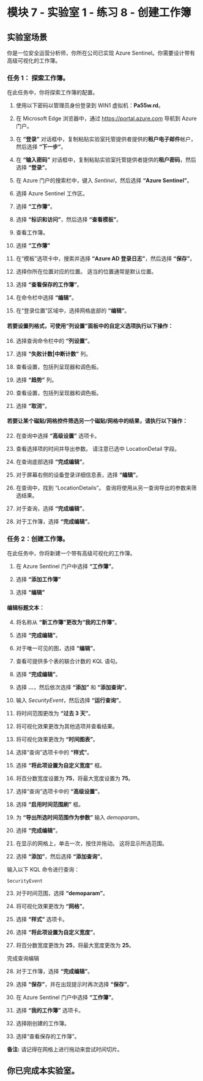 ﻿# 模块 7 - 实验室 1 - 练习 8 - 创建工作簿

## 实验室场景

你是一位安全运营分析师，你所在公司已实现 Azure Sentinel。你需要设计带有高级可视化的工作簿。

### 任务 1： 探索工作簿。

在此任务中，你将探索工作簿的配置。

1. 使用以下密码以管理员身份登录到 WIN1 虚拟机：**Pa55w.rd**。  

2. 在 Microsoft Edge 浏览器中，通过 https://portal.azure.com 导航到 Azure 门户。

3. 在 **“登录”** 对话框中，复制粘贴实验室托管提供者提供的**租户电子邮件**帐户，然后选择 **“下一步”**。

4. 在 **“输入密码”** 对话框中，复制粘贴实验室托管提供者提供的**租户密码**，然后选择 **“登录”**。

5. 在 Azure 门户的搜索栏中，键入 *Sentinel*，然后选择 **“Azure Sentinel”**。

6. 选择 Azure Sentinel 工作区。

7. 选择 **“工作簿”**。

8. 选择 **“标识和访问”**，然后选择 **“查看模板”**。

9. 查看工作簿。

10. 选择 **“工作簿”** 

11. 在“模板”选项卡中，搜索并选择 **“Azure AD 登录日志”**，然后选择 **“保存”**。 

12. 选择你所在位置对应的位置。  适当的位置通常是默认位置。

13. 选择 **“查看保存的工作簿”**。

14. 在命令栏中选择 **“编辑”**。

15. 在“登录位置”区域中，选择网格底部的 **“编辑”**。

#### 若要设置列格式，可使用“列设置”面板中的自定义选项执行以下操作：

16. 选择查询命令栏中的 **“列设置”**。

17. 选择 **“失败计数|中断计数”** 列。

18. 查看设置，包括列呈现器和调色板。

19. 选择 **“趋势”** 列。

20. 查看设置，包括列呈现器和调色板。

21. 选择 **“取消”**。

#### 若要让某个磁贴/网格控件筛选另一个磁贴/网格中的结果，请执行以下操作：

22. 在查询中选择 **“高级设置”** 选项卡。

23. 查看选择项的时间并导出参数。  请注意已选中 LocationDetail 字段。

24. 在查询底部选择 **“完成编辑”**。

25. 对于屏幕右侧的设备登录详细信息表，选择 **“编辑”**。  

26. 在查询中，找到 “LocationDetails”。  查询将使用从另一查询导出的参数来筛选结果。

27. 对于查询，选择 **“完成编辑”**。

28. 对于工作簿，选择 **“完成编辑”**。

### 任务 2：创建工作簿。

在此任务中，你将新建一个带有高级可视化的工作簿。

1. 在 Azure Sentinel 门户中选择 **“工作簿”**。

2. 选择 **“添加工作簿”**

3. 选择 **“编辑”**

#### 编辑标题文本：

4. 将名称从 **“新工作簿”更改为“我的工作簿”**。

5. 选择 **“完成编辑”**。

6. 对于唯一可见的图，选择 **“编辑”**。

7. 查看可提供多个表的联合计数的 KQL 语句。

8. 选择 **“完成编辑”**。

9. 选择 **...**，然后依次选择 **“添加”** 和 **“添加查询”**。

10. 输入 *SecurityEvent*，然后选择 **“运行查询”**。

11. 将时间范围更改为 **“过去 3 天”**。

12. 将可视化效果更改为其他选项并查看结果。

13. 将可视化效果更改为 **“时间图表”**。

14. 选择“查询”选项卡中的 **“样式”**。

15. 选择 **“将此项设置为自定义宽度”** 框。

16. 将百分数宽度设置为 **75**，将最大宽度设置为 **75**。

17. 选择“查询”选项卡中的 **“高级设置”**。

18. 选择 **“启用时间范围刷”** 框。 

19. 为 **“导出所选时间范围作为参数”** 输入 *demoparam*。

20. 选择 **“完成编辑”**。

21. 在显示的网格上，单击一次，按住并拖动。  这将显示所选范围。

22. 选择 **“添加”**，然后选择 **“添加查询”**。

输入以下 KQL 命令进行查询：

```
SecurityEvent
```

23. 对于时间范围，选择 **“demoparam”**。

24. 将可视化效果更改为 **“网格”**。

25. 选择 **“样式”** 选项卡。

26. 选择 **“将此项设置为自定义宽度”**。

27. 将百分数宽度更改为 **25**，将最大宽度更改为 **25**。

完成查询编辑

28. 对于工作簿，选择 **“完成编辑”**。

29. 选择 **“保存”**，并在出现提示时再次选择 **“保存”**。

30. 在 Azure Sentinel 门户中选择 **“工作簿”**。

31. 选择 **“我的工作簿”** 选项卡。

32. 选择刚创建的工作簿。

33. 选择“查看保存的工作簿”。

**备注:** 请记得在网格上进行拖动来尝试时间切片。

## 你已完成本实验室。

